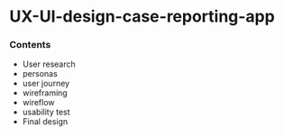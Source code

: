 # UX-UI-design-case-reporting-app

### Contents

* User research
* personas
* user journey
* wireframing
* wireflow
* usability test
* Final design
